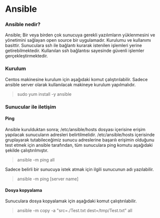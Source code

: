 # Ansible

### Ansible nedir?
Ansible; Bir veya birden çok sunucuya gerekli yazılımların yüklenmesini ve yönetimini sağlayan open source bir uygulamadır. Kurulumu ve kullanımı basittir. Sunuculara ssh ile bağlantı kurarak istenilen işlemleri yerine getirebilmektedir. Kullanılan ssh bağlantısı sayesinde güvenli işlemler gerçekleştirmektedir.

### Kurulum 
Centos makinesine kurulum için aşağıdaki komut çalıştırılabilir. Sadece ansible server olarak kullanılacak makineye kurulum yapılmalıdır.
> sudo  yum install -y ansible

### Sunucular ile iletişim

#### Ping
Ansible kurulduktan sonra; /etc/ansible/hosts dosyası içerisine erişim yapılacak sunucuların adresleri belirtilmelidir. /etc/ansible/hosts içerisinde gruplayarak tutabileceğimiz sunucu adreslerine başarılı erişimin olduğunu test etmek için ansible tarafından, tüm sunuculara ping komutu aşağıdaki şekilde çalıştırılmıştır.
> ansible -m ping all

Sadece belirli bir sunucuya istek atmak için ilgili sunucunun adı yazılabilir.
> ansible -m ping [server name]

#### Dosya kopyalama
Sunuculara dosya kopyalamak için aşağıdaki komut çalıştırılabilir.
> ansible -m copy -a "src=./Test.txt dest=/tmp/Test.txt" all
